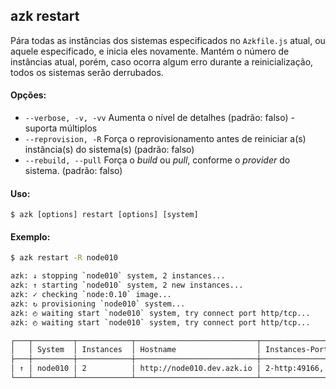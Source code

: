 ## azk restart

Pára todas as instâncias dos sistemas especificados no `Azkfile.js` atual, ou aquele especificado, e inicia eles novamente. Mantém o número de instâncias atual, porém, caso ocorra algum erro durante a reinicialização, todos os sistemas serão derrubados.

#### Opções:

- `--verbose, -v, -vv`    Aumenta o nível de detalhes (padrão: falso) - suporta múltiplos
- `--reprovision, -R`     Força o reprovisionamento antes de reiniciar a(s) instância(s) do sistema(s) (padrão: falso)
- `--rebuild, --pull`     Força o _build_ ou _pull_, conforme o _provider_ do sistema. (padrão: falso)

#### Uso:

    $ azk [options] restart [options] [system]

#### Exemplo:

```sh
$ azk restart -R node010

azk: ↓ stopping `node010` system, 2 instances...
azk: ↑ starting `node010` system, 2 new instances...
azk: ✓ checking `node:0.10` image...
azk: ↻ provisioning `node010` system...
azk: ◴ waiting start `node010` system, try connect port http/tcp...
azk: ◴ waiting start `node010` system, try connect port http/tcp...

┌───┬─────────┬────────────┬───────────────────────────┬────────────────────────────┬───────────────────┐
│   │ System  │ Instances  │ Hostname                  │ Instances-Ports            │ Provisioned       │
├───┼─────────┼────────────┼───────────────────────────┼────────────────────────────┼───────────────────┤
│ ↑ │ node010 │ 2          │ http://node010.dev.azk.io │ 2-http:49166, 1-http:49165 │ a few seconds ago │
└───┴─────────┴────────────┴───────────────────────────┴────────────────────────────┴───────────────────┘
```
